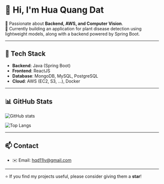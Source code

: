 # 👋 Hi, I'm Hua Quang Dat

🌱 Passionate about **Backend, AWS, and Computer Vision**.  
🚀 Currently building an application for plant disease detection using lightweight models, along with a backend powered by Spring Boot.  

---

## 🔧 Tech Stack
- **Backend**: Java (Spring Boot)  
- **Frontend**: ReactJS  
- **Database**: MongoDB, MySQL, PostgreSQL  
- **Cloud**: AWS (EC2, S3, ...), Docker  

---

## 📊 GitHub Stats
![GitHub stats](https://github-readme-stats.vercel.app/api?username=HQDnocoding&show_icons=true&theme=radical)

![Top Langs](https://github-readme-stats.vercel.app/api/top-langs/?username=HQDnocoding&layout=compact&theme=radical)

---

## 📫 Contact
- ✉️ Email: hqd11lv@gmail.com  

---

⭐ If you find my projects useful, please consider giving them a **star**!
